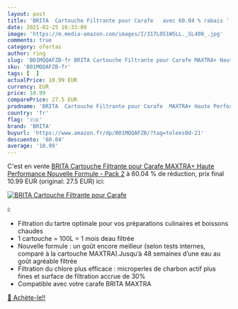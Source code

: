 ```yaml
---
layout: post
title: 'BRITA  Cartouche Filtrante pour Carafe   avec 60.04 % rabais '
date: 2021-02-25 16:33:09
image: 'https://m.media-amazon.com/images/I/317LO51WSLL._SL400_.jpg'
comments: true
category: ofertas
author: ring
slug: 'B01MQQAFZB-fr BRITA Cartouche Filtrante pour Carafe MAXTRA+ Haute...'
sku: 'B01MQQAFZB-fr'
tags: [  ]
actualPrice: 10.99 EUR
currency: EUR
price: 10.99
comparePrice: 27.5 EUR
prodname: 'BRITA  Cartouche Filtrante pour Carafe  MAXTRA+ Haute Performance  Nouvelle Formule  - Pack 2'
country: 'fr'
flag: '🇫🇷'
brand: 'BRITA'
buyurl: 'https://www.amazon.fr/dp/B01MQQAFZB/?tag=tolees0d-21'
descuento: '60.04'
average: '10.99'
---
```


C'est en vente [BRITA  Cartouche Filtrante pour Carafe  MAXTRA+ Haute Performance  Nouvelle Formule  - Pack 2](https://www.amazon.fr/dp/B01MQQAFZB/?tag=tolees0d-21)  à  60.04 % de réduction, prix final  10.99 EUR (original: 27.5 EUR) ici:

[![BRITA  Cartouche Filtrante pour Carafe  ](https://m.media-amazon.com/images/I/317LO51WSLL._SL400_.jpg)](https://www.amazon.fr/dp/B01MQQAFZB/?tag=tolees0d-21)

ℹ️:

- Filtration du tartre optimale pour vos préparations culinaires et boissons chaudes
- 1 cartouche = 100L = 1 mois deau filtrée
- Nouvelle formule : un goût encore meilleur (selon tests internes, comparé à la cartouche MAXTRA).Jusqu’à 48 semaines d’une eau au goût agréable filtrée
- Filtration du chlore plus efficace : microperles de charbon actif plus fines et surface de filtration accrue de 30%
- Compatible avec votre carafe BRITA MAXTRA

[🛒 Achète-le!!](https://www.amazon.fr/dp/B01MQQAFZB/?tag=tolees0d-21)
